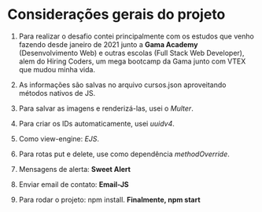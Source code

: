 # Considerações gerais do projeto

1. Para realizar o desafio contei principalmente com os estudos que venho fazendo desde janeiro de 2021 junto a **Gama Academy** (Desenvolvimento Web) e outras escolas (Full Stack Web Developer), alem do Hiring Coders, um mega bootcamp da Gama junto com VTEX que mudou minha vida. 

2. As informações são salvas no arquivo cursos.json aproveitando métodos nativos de JS.

3. Para salvar as imagens e renderizá-las, usei o *Multer*.

4. Para criar os IDs automaticamente, usei *uuidv4*.

5. Como view-engine: *EJS*.

6. Para rotas put e delete, use como dependência *methodOverride*.

7. Mensagens de alerta: **Sweet Alert**

8. Enviar email de contato: **Email-JS**
 
9. Para rodar o projeto: npm install. **Finalmente, npm start**
